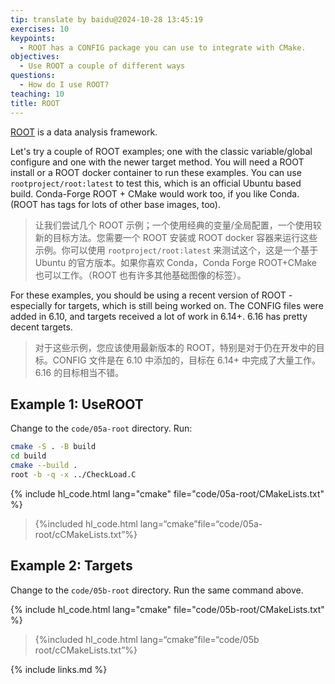 ```yaml
---
tip: translate by baidu@2024-10-28 13:45:19
exercises: 10
keypoints:
  - ROOT has a CONFIG package you can use to integrate with CMake.
objectives:
  - Use ROOT a couple of different ways
questions:
  - How do I use ROOT?
teaching: 10
title: ROOT
---
```

[ROOT](https://root.cern/) is a data analysis framework.

Let's try a couple of ROOT examples; one with the classic variable/global configure and one with the newer target method. You will need a ROOT install or a ROOT docker container to run these examples. You can use `rootproject/root:latest` to test this, which is an official Ubuntu based build. Conda-Forge ROOT + CMake would work too, if you like Conda. (ROOT has tags for lots of other base images, too).

> 让我们尝试几个 ROOT 示例；一个使用经典的变量/全局配置，一个使用较新的目标方法。您需要一个 ROOT 安装或 ROOT docker 容器来运行这些示例。你可以使用 `rootproject/root:latest` 来测试这个，这是一个基于 Ubuntu 的官方版本。如果你喜欢 Conda，Conda Forge ROOT+CMake 也可以工作。（ROOT 也有许多其他基础图像的标签）。

For these examples, you should be using a recent version of ROOT - especially for targets, which is still being worked on. The CONFIG files were added in 6.10, and targets received a lot of work in 6.14+. 6.16 has pretty decent targets.

> 对于这些示例，您应该使用最新版本的 ROOT，特别是对于仍在开发中的目标。CONFIG 文件是在 6.10 中添加的，目标在 6.14+ 中完成了大量工作。6.16 的目标相当不错。

## Example 1: UseROOT

Change to the `code/05a-root` directory. Run:

```bash
cmake -S . -B build
cd build
cmake --build .
root -b -q -x ../CheckLoad.C
```

{% include hl_code.html lang="cmake" file="code/05a-root/CMakeLists.txt" %}

> {%included hl_code.html lang=“cmake”file=“code/05a-root/cCMakeLists.txt”%}

## Example 2: Targets

Change to the `code/05b-root` directory. Run the same command above.

{% include hl_code.html lang="cmake" file="code/05b-root/CMakeLists.txt" %}

> {%included hl_code.html lang=“cmake”file=“code/05b root/cCMakeLists.txt”%}

{% include links.md %}
